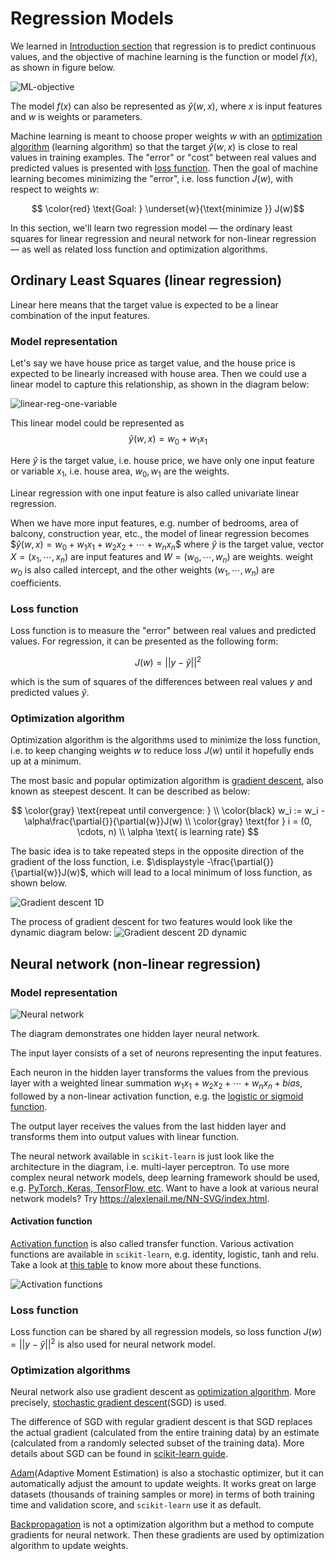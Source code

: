 # Regression Models

We learned in [Introduction section](1-intro.md) that regression is to predict continuous values, and the objective of machine learning is the function or model $f(x)$, as shown in figure below.

![ML-objective](image/1.1-ML-objective.png)

The model $f(x)$ can also be represented as $\hat{y}(w, x)$, where $x$ is input features and $w$ is weights or parameters.

Machine learning is meant to choose proper weights $w$ with an [optimization algorithm](https://en.wikipedia.org/wiki/Mathematical_optimization) (learning algorithm) so that the target $\hat{y}(w, x)$ is close to real values in training examples. The "error" or "cost" between real values and predicted values is presented with [loss function](https://en.wikipedia.org/wiki/Loss_function). Then the goal of machine learning becomes minimizing the "error", i.e. loss function $J(w)$, with respect to weights $w$:

$$ \color{red} \text{Goal:  } \underset{w}{\text{minimize }} J(w)$$

In this section, we'll learn two regression model — the ordinary least squares for linear regression and neural network for non-linear regression — as well as related loss function and optimization algorithms.


## Ordinary Least Squares (linear regression)

Linear here means that the target value is expected to be a linear combination of the input features.

### Model representation

Let's say we have house price as target value, and the house price is expected to be linearly increased with house area. Then we could use a linear model to capture this relationship, as shown in the diagram below:

![linear-reg-one-variable](image/linear_reg_one_variable.png)

This linear model could be represented as
$$\hat{y}(w,x) = w_0 + w_1x_1$$

Here $\hat{y}$ is the target value, i.e. house price,  we have only one input feature or variable $x_1$, i.e. house area, $w_0, w_1$ are the weights.

Linear regression with one input feature is also called univariate linear regression.

When we have more input features, e.g. number of bedrooms, area of balcony, construction year, etc., the model of linear regression becomes
$$\hat{y}(w,x) = w_0 + w_1x_1 + w_2x_2 + \cdots + w_nx_n \$$
where $\hat{y}$ is the target value, vector $X = (x_1, \cdots, x_n)$ are input features and $W = (w_0, \cdots, w_n)$ are weights. weight $w_0$ is also called intercept, and the other weights $(w_1, \cdots, w_n)$ are coefficients.


### Loss function

Loss function is to measure the "error" between real values and predicted values. For regression, it can be presented as the following form:

$$ J(w) = ||y - \hat{y}||^2 $$

which is the sum of squares of the differences between real values $y$ and predicted values $\hat{y}$.

### Optimization algorithm

Optimization algorithm is the algorithms used to minimize the loss function, i.e. to keep changing weights $w$ to reduce loss $J(w)$ until it hopefully ends up at a minimum.

The most basic and popular optimization algorithm is [gradient descent](https://en.wikipedia.org/wiki/Gradient_descent), also known as steepest descent. It can be described as below:

$$ \color{gray} \text{repeat until convergence: } \\
     \color{black} w_i := w_i - \alpha\frac{\partial{}}{\partial{w}}J(w) \\
    \color{gray}
    \text{for } i = (0, \cdots, n) \\
    \alpha \text{ is learning rate}
$$

The basic idea is to take repeated steps in the opposite direction of the gradient of the loss function, i.e. $\displaystyle -\frac{\partial{}}{\partial{w}}J(w)$, which will lead to a local minimum of loss function, as shown below.

![Gradient descent 1D](image/Gradient-descent.png)
<!-- Figure Gradient-descent.png from https://imaddabbura.github.io/img/gradient-descent-algorithms/gradients.PNG -->

The process of gradient descent for two features would look like the dynamic diagram below:
![Gradient descent 2D dynamic](image/Gradient_descent_dynamic.gif)
<!-- Figure Gradient_descent_dynamic.gif from https://blog.paperspace.com/intro-to-optimization-in-deep-learning-gradient-descent/ -->


## Neural network (non-linear regression)

### Model representation

![Neural network](image/Neural_network.png)

The diagram demonstrates one hidden layer neural network.

<!-- Text from https://scikit-learn.org/stable/modules/neural_networks_supervised.html#multi-layer-perceptron -->
The input layer consists of a set of neurons representing the input features.

 Each neuron in the hidden layer transforms the values from the previous layer with a weighted linear summation $w_1x_1 + w_2x_2 + \cdots + w_nx_n + bias$, followed by a non-linear activation function, e.g. the [logistic or sigmoid function](https://en.wikipedia.org/wiki/Sigmoid_function).

 The output layer receives the values from the last hidden layer and transforms them into output values with linear function.

The neural network available in `scikit-learn` is just look like the architecture in the diagram, i.e. multi-layer perceptron. To use more complex neural network models, deep learning framework should be used, e.g. [PyTorch, Keras, TensorFlow, etc](https://en.wikipedia.org/wiki/Comparison_of_deep_learning_software). Want to have a look at various neural network models? Try https://alexlenail.me/NN-SVG/index.html.

#### Activation function
[Activation function](https://en.wikipedia.org/wiki/Activation_function) is also called transfer function. Various activation functions are available in `scikit-learn`, e.g. identity, logistic, tanh and relu. Take a look at [this table](https://en.wikipedia.org/wiki/Activation_function#Table_of_activation_functions) to know more about these functions.

![Activation functions](image/Activation_functions.png)
<!-- Table is from https://en.wikipedia.org/wiki/Activation_function#Table_of_activation_functions -->


### Loss function
Loss function can be shared by all regression models, so loss function $J(w) = ||y - \hat{y}||^2$ is also used for neural network model.

### Optimization algorithms

 Neural network also use gradient descent as [optimization algorithm](https://scikit-learn.org/stable/modules/neural_networks_supervised.html#algorithms). More precisely, [stochastic gradient descent](https://en.wikipedia.org/wiki/Stochastic_gradient_descent)(SGD) is used.

 The difference of SGD with regular gradient descent is that SGD replaces the actual gradient (calculated from the entire training data) by an estimate (calculated from a randomly selected subset of the training data). More details about SGD can be found in [scikit-learn guide](https://scikit-learn.org/stable/modules/sgd.html).


[Adam](https://en.wikipedia.org/wiki/Stochastic_gradient_descent#Adam)(Adaptive Moment Estimation) is also a stochastic optimizer, but it can automatically adjust the amount to update weights. It works great on large datasets (thousands of training samples or more) in terms of both training time and validation score, and `scikit-learn` use it as default.

[Backpropagation](https://en.wikipedia.org/wiki/Backpropagation) is not a optimization algorithm but a method to compute gradients for neural network. Then these gradients are used by optimization algorithm to update weights.
